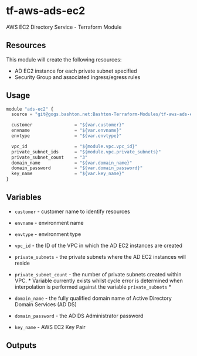 tf-aws-ads-ec2
==============

AWS EC2 Directory Service - Terraform Module

Resources
---------

This module will create the following resources:

- AD EC2 instance for each private subnet specified
- Security Group and associated ingress/egress rules

Usage
-----

```js
module "ads-ec2" {
  source = "git@gogs.bashton.net:Bashton-Terraform-Modules/tf-aws-ads-ec2.git"

  customer                = "${var.customer}"
  envname                 = "${var.envname}"
  envtype                 = "${var.envtype}"

  vpc_id                  = "${module.vpc.vpc_id}"
  private_subnet_ids      = "${module.vpc.private_subnets}"
  private_subnet_count    = "3"
  domain_name             = "${var.domain_name}"
  domain_password         = "${var.domain_password}"
  key_name                = "${var.key_name}"
}
```

Variables
---------

- `customer`             - customer name to identify resources
- `envname`              - environment name
- `envtype`              - environment type

- `vpc_id`               - the ID of the VPC in which the AD EC2 instances are created
- `private_subnets`      - the private subnets where the AD EC2 instances will reside
- `private_subnet_count` - the number of private subnets created within VPC.  * Variable currently exists whilst cycle error is determined when interpolation is performed against the variable `private_subnets`  *
- `domain_name`          - the fully qualified domain name of Active Directory Domain Services (AD DS)
- `domain_password`      - the AD DS Administrator password
- `key_name`             - AWS EC2 Key Pair

Outputs
-------
